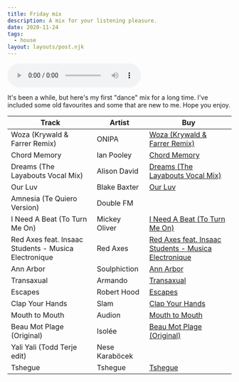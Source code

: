 ```yaml
---
title: Friday mix
description: A mix for your listening pleasure.
date: 2020-11-24
tags:
  - house
layout: layouts/post.njk
---
```


<audio controls>
  <source src="http://docs.google.com/uc?export=open&id=1PVhGb2PMkt5NUd-VkDvINlDoMR5Mw2-Q" type="audio/mpeg">
Your browser does not support the audio element.
</audio>

It's been a while, but here's my first "dance" mix for a long time. I've included some old favourites and some that are new to me. Hope you enjoy.

<table>
  <thead>
    <tr>
      <th>Track</th>
      <th>Artist</th>
      <th>Buy</th>
    </tr>
  </thead>
  <tbody>
    <tr>
      <td data-label="Track">Woza (Krywald & Farrer Remix)</td>
      <td data-label="Artist">ONIPA</td>
      <td data-label="Buy"><a href="https://onipa.bandcamp.com/track/woza-krywald-farrer-remix">Woza (Krywald & Farrer Remix)</a></td>
    </tr>
    <tr>
      <td data-label="Track">Chord Memory</td>
      <td data-label="Artist">Ian Pooley </td>
      <td data-label="Buy"><a href="https://www.beatport.com/track/chord-memory-remastered/5515097">Chord Memory</a></td>
    </tr>
    <tr>
      <td data-label="Track">Dreams (The Layabouts Vocal Mix)</td>
      <td data-label="Artist">Alison David</td>
      <td data-label="Buy"><a href="https://www.beatport.com/track/dreams-the-layabouts-vocal-mix/9768545">Dreams (The Layabouts Vocal Mix)</a></td>
    </tr>
    <tr>
      <td data-label="Track">Our Luv</td>
      <td data-label="Artist">Blake Baxter</td>
      <td data-label="Buy"><a href="https://www.beatport.com/track/our-luv-original-mix/502027">Our Luv</a></td>
    </tr>
    <tr>
      <td data-label="Track">Amnesia (Te Quiero Version)</td>
      <td data-label="Artist">Double FM</td>
      <td></td>
    </tr>
    <tr>
      <td data-label="Track">I Need A Beat (To Turn Me On)</td>
      <td data-label="Artist">Mickey Oliver</td>
      <td data-label="Buy"><a href="https://still-music.bandcamp.com/track/i-need-a-beat-to-turn-me-on">I Need A Beat (To Turn Me On)</a></td>
    </tr>
    <tr>
      <td data-label="Track">Red Axes feat. Insaac Students - Musica Electronique</td>
      <td data-label="Artist">Red Axes</td>
      <td data-label="Buy"><a href="https://www.beatport.com/track/musica-electronique-feat-insaac-students-original-mix/10614643">Red Axes feat. Insaac Students - Musica Electronique</a></td>
    </tr>
    <tr>
      <td data-label="Track">Ann Arbor</td>
      <td data-label="Artist">Soulphiction</td>
      <td data-label="Buy"><a href="https://www.beatport.com/track/ann-arbor-original-mix/6094387">Ann Arbor</a></td>
    </tr>
    <tr>
      <td data-label="Track">Transaxual</td>
      <td data-label="Artist">Armando</td>
      <td data-label="Buy"><a href="https://www.beatport.com/track/transaxual-original-mix/1690856">Transaxual</a></td>
    </tr>
    <tr>
      <td data-label="Track">Escapes</td>
      <td data-label="Artist">Robert Hood</td>
      <td data-label="Buy"><a href="https://peacefrog.bandcamp.com/album/point-blank-album">Escapes</a></td>
    </tr>
    <tr>
      <td data-label="Track">Clap Your Hands</td>
      <td data-label="Artist">Slam</td>
      <td data-label="Buy"><a href="https://slam-djs.bandcamp.com/track/clap-your-hands">Clap Your Hands</a></td>
    </tr>
    <tr>
      <td data-label="Track">Mouth to Mouth</td>
      <td data-label="Artist">Audion</td>
      <td data-label="Buy"><a href="https://ghostly.bandcamp.com/album/mouth-to-mouth-10">Mouth to Mouth</a></td>
    </tr>
    <tr>
      <td data-label="Track">Beau Mot Plage (Original)</td>
      <td data-label="Artist">Isolée</td>
      <td data-label="Buy"><a href="https://classicmusiccompany.bandcamp.com/track/beau-mot-plage-original">Beau Mot Plage (Original)</a></td>
    </tr>
    <tr>
      <td data-label="Track">Yali Yali (Todd Terje edit)</td>
      <td data-label="Artist">Nese Karaböcek</td>
      <td></td>
    </tr>
    <tr>
      <td data-label="Track">Tshegue</td>
      <td data-label="Artist">Tshegue</td>
      <td data-label="Buy"><a href="https://ekleroshock.bandcamp.com/album/survivor-ep">Tshegue</a></td>
    </tr>
  </tbody>
</table>

